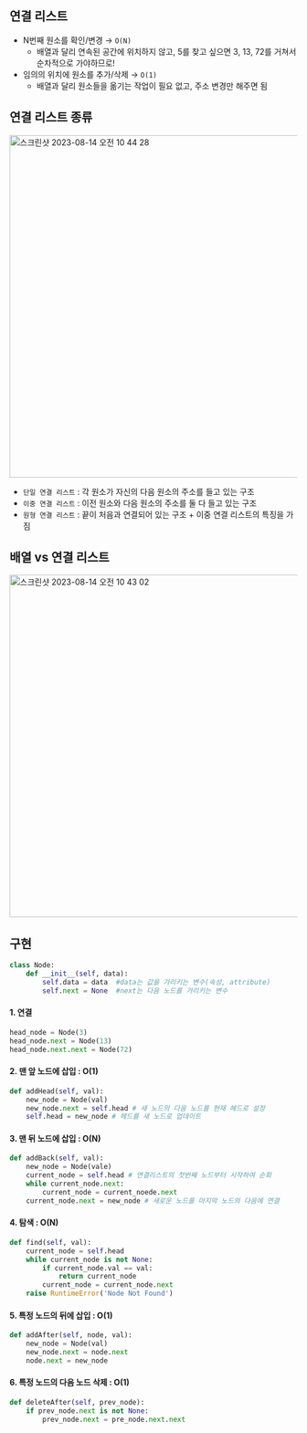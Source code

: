 ## 연결 리스트

* N번째 원소를 확인/변경 → ```O(N)```
  * 배열과 달리 연속된 공간에 위치하지 않고, 5를 찾고 싶으면 3, 13, 72를 거쳐서 순차적으로 가야하므로!
* 임의의 위치에 원소를 추가/삭제 → ```O(1)```
  * 배열과 달리 원소들을 옮기는 작업이 필요 없고, 주소 변경만 해주면 됨

## 연결 리스트 종류

<img width="600" alt="스크린샷 2023-08-14 오전 10 44 28" src="https://github.com/yaezzin/TIL/assets/97823928/6e95984e-8e14-4fe1-8ca3-c9af3b731ce6">

* ```단일 연결 리스트``` : 각 원소가 자신의 다음 원소의 주소를 들고 있는 구조
* ```이중 연결 리스트``` : 이전 원소와 다음 원소의 주소를 둘 다 들고 있는 구조
* ```원형 연결 리스트``` : 끝이 처음과 연결되어 있는 구조 + 이중 연결 리스트의 특징을 가짐

## 배열 vs 연결 리스트

<img width="600" alt="스크린샷 2023-08-14 오전 10 43 02" src="https://github.com/yaezzin/TIL/assets/97823928/6b1fe8d2-d93d-48a9-8100-5982659e8357">

## 구현

```python
class Node:
    def __init__(self, data):
        self.data = data  #data는 값을 가리키는 변수(속성, attribute)
        self.next = None  #next는 다음 노드를 가리키는 변수
```

#### 1. 연결 

```python
head_node = Node(3)
head_node.next = Node(13)
head_node.next.next = Node(72)
```

#### 2. 맨 앞 노드에 삽입 : O(1)

```python
def addHead(self, val):
    new_node = Node(val)
    new_node.next = self.head # 새 노드의 다음 노드를 현재 헤드로 설정
    self.head = new_node # 헤드를 새 노드로 업데이트
```

#### 3. 맨 뒤 노드에 삽입 : O(N)

```python
def addBack(self, val):
    new_node = Node(vale)
    current_node = self.head # 연결리스트의 첫번째 노드부터 시작하여 순회
    while current_node.next:
        current_node = current_noede.next
    current_node.next = new_node # 새로운 노드를 마지막 노드의 다음에 연결
```

#### 4. 탐색 : O(N)

```python
def find(self, val):
    current_node = self.head
    while current_node is not None:
        if current_node.val == val:
            return current_node
        current_node = current_node.next
    raise RuntimeError('Node Not Found')
```

#### 5. 특정 노드의 뒤에 삽입 : O(1)

```python
def addAfter(self, node, val):
    new_node = Node(val)
    new_node.next = node.next
    node.next = new_node
```

#### 6. 특정 노드의 다음 노드 삭제 : O(1)

```python
def deleteAfter(self, prev_node):
    if prev_node.next is not None:
        prev_node.next = pre_node.next.next
```



 


